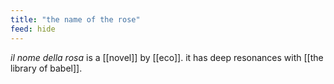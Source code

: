 ```yaml
---
title: "the name of the rose"
feed: hide
---
```


_il nome della rosa_ is a [[novel]] by [[eco]]. it has deep resonances with [[the library of babel]]. 